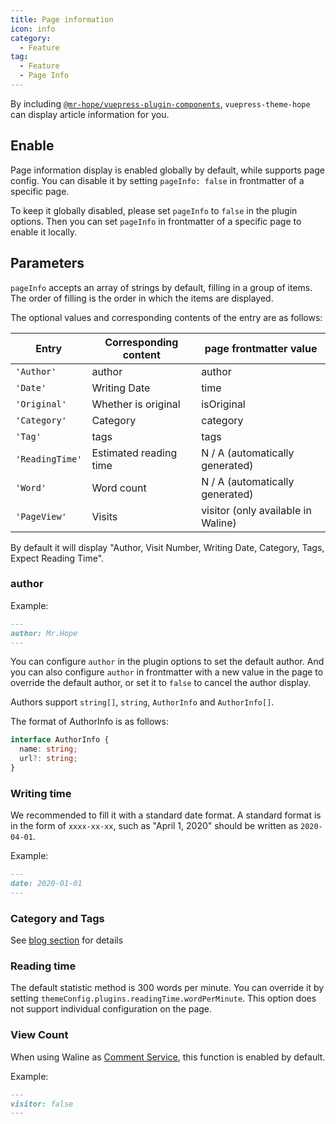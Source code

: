 ```yaml
---
title: Page information
icon: info
category:
  - Feature
tag:
  - Feature
  - Page Info
---
```


By including [`@mr-hope/vuepress-plugin-components`][components], `vuepress-theme-hope` can display article information for you.

<!-- more -->

## Enable

Page information display is enabled globally by default, while supports page config. You can disable it by setting `pageInfo: false` in frontmatter of a specific page.

To keep it globally disabled, please set `pageInfo` to `false` in the plugin options. Then you can set `pageInfo` in frontmatter of a specific page to enable it locally.

## Parameters <Badge text="Support page config" />

`pageInfo` accepts an array of strings by default, filling in a group of items. The order of filling is the order in which the items are displayed.

The optional values and corresponding contents of the entry are as follows:

| Entry           | Corresponding content  | page frontmatter value             |
| --------------- | ---------------------- | ---------------------------------- |
| `'Author'`      | author                 | author                             |
| `'Date'`        | Writing Date           | time                               |
| `'Original'`    | Whether is original    | isOriginal                         |
| `'Category'`    | Category               | category                           |
| `'Tag'`         | tags                   | tags                               |
| `'ReadingTime'` | Estimated reading time | N / A (automatically generated)    |
| `'Word'`        | Word count             | N / A (automatically generated)    |
| `'PageView'`    | Visits                 | visitor (only available in Waline) |

By default it will display "Author, Visit Number, Writing Date, Category, Tags, Expect Reading Time".

### author <Badge text="Support page config" />

Example:

```md
---
author: Mr.Hope
---
```

You can configure `author` in the plugin options to set the default author. And you can also configure `author` in frontmatter with a new value in the page to override the default author, or set it to `false` to cancel the author display.

Authors support `string[]`, `string`, `AuthorInfo` and `AuthorInfo[]`.

The format of AuthorInfo is as follows:

```ts
interface AuthorInfo {
  name: string;
  url?: string;
}
```

### Writing time

We recommended to fill it with a standard date format. A standard format is in the form of `xxxx-xx-xx`, such as "April 1, 2020" should be written as `2020-04-01`.

Example:

```md
---
date: 2020-01-01
---
```

### Category and Tags

See [blog section](../blog/category-and-tags.md) for details

### Reading time

The default statistic method is 300 words per minute. You can override it by setting `themeConfig.plugins.readingTime.wordPerMinute`. This option does not support individual configuration on the page.

### View Count <Badge text="Support page config" />

When using Waline as [Comment Service](comment.md), this function is enabled by default.

Example:

```md
---
visitor: false
---
```

[components]: https://vuepress-theme-hope.github.io/v2/components/
